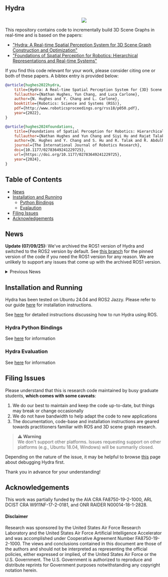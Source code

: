 ## Hydra

<div align="center">
    <img src="doc/media/hydra.GIF">
</div>

This repository contains code to incrementally build 3D Scene Graphs in real-time and is based on the papers:
  - ["Hydra: A Real-time Spatial Perception System for 3D Scene Graph Construction and Optimization"](http://www.roboticsproceedings.org/rss18/p050.pdf)
  - ["Foundations of Spatial Perception for Robotics: Hierarchical Representations and Real-time Systems"](https://journals.sagepub.com/doi/10.1177/02783649241229725)

If you find this code relevant for your work, please consider citing one or both of these papers. A bibtex entry is provided below:

```bibtex
@article{hughes2022hydra,
    title={Hydra: A Real-time Spatial Perception System for {3D} Scene Graph Construction and Optimization},
    fullauthor={Nathan Hughes, Yun Chang, and Luca Carlone},
    author={N. Hughes and Y. Chang and L. Carlone},
    booktitle={Robotics: Science and Systems (RSS)},
    pdf={http://www.roboticsproceedings.org/rss18/p050.pdf},
    year={2022},
}

@article{hughes2024foundations,
    title={Foundations of Spatial Perception for Robotics: Hierarchical Representations and Real-time Systems},
    fullauthor={Nathan Hughes and Yun Chang and Siyi Hu and Rajat Talak and Rumaisa Abdulhai and Jared Strader and Luca Carlone},
    author={N. Hughes and Y. Chang and S. Hu and R. Talak and R. Abdulhai and J. Strader and L. Carlone},
    journal={The International Journal of Robotics Research},
    doi={10.1177/02783649241229725},
    url={https://doi.org/10.1177/02783649241229725},
    year={2024},
}
```

## Table of Contents

- [News](#news)
- [Installation and Running](#installation-and-running)
    - [Python Bindings](#hydra-python-bindings)
    - [Evalaution](#hydra-evaluation)
- [Filing Issues](#filing-issues)
- [Acknowledgements](#acknowledgements)

## News

**Update (07/09/25):** We've archived the ROS1 version of Hydra and switched to the ROS2 version by default. See [this branch](https://github.com/MIT-SPARK/Hydra/tree/archive/ros_noetic) for the pinned version of the code if you need the ROS1 version for any reason. We are unlikely to support any issues that come up with the archived ROS1 version.

<details>
<summary>Previous News</summary>

**Update (01/28/25):** We've released a new version of Hydra. This involves the following changes:
  - Open-set semantic capabilities used by downstream projects (i.e., [Khronos](https://github.com/MIT-SPARK/Khronos) and [Clio](https://github.com/MIT-SPARK/Clio))
  - A clear separation between colors and semantic labels. Hydra no longer assigns colors to nodes when building a scene graph; this is done by the visualizer
  - Instructions for using a real semantic segmentation model via [semantic_inference](https://github.com/MIT-SPARK/semantic_inference.git)
  - Internal refactoring and cleanup

> **Node**<br>
> We've updated our rosinstall file to point to the `main` branch of Kimera-PGMO. Please make sure you have the right branch checked out!

**Update (06/26/24):** We've released the latest version of Hydra.
This release also includes the following features:
  - Room category classification networks from our most recent paper, available [here](https://github.com/MIT-SPARK/Hydra-GNN)
  - Python bindings around Hydra and our interface for running with the habitat simulator (details below)
  - Updates to Hydra to use [config_utilities](https://github.com/MIT-SPARK/config_utilities)

> **Note**<br>
> We've changed (and simplified) the dependencies required to build Hydra. This includes moving towards the ROS packaged version of GTSAM, dropping Kimera-Semantics and replacing voxblox with [spatial_hash](https://github.com/MIT-SPARK/Spatial-Hash).
> Please make sure to double-check the rosinstall files to make sure you have all new dependencies (and feel free to remove unused old dependencies).

**Update (06/26/23):** We've released initial changes from the our newest paper.
We also plan to release additional code, most notably for training the room classification networks and GNN-based descriptors as described in the above paper.
We will link to the new repository once this is done.

> **Note**<br>
> As part of the this release, we have moved ROS related code to a new repository located [here](https://github.com/MIT-SPARK/Hydra-ROS). This code (and our installation process) still do rely on the ROS ecosystem.

</details>

## Installation and Running

Hydra has been tested on Ubuntu 24.04 and ROS2 Jazzy.
Please refer to our guide [here](https://github.com/MIT-SPARK/Hydra-ROS/blob/ros2/doc/ros2_setup.md) for installation instructions.

See [here](https://github.com/MIT-SPARK/Hydra-ROS/blob/main/doc/quickstart.md) for detailed instructions discussing how to run Hydra using ROS.

### Hydra Python Bindings

See [here](python/README.md) for information

### Hydra Evaluation

See [here](eval/README.md) for information

## Filing Issues

Please understand that this is research code maintained by busy graduate students, **which comes with some caveats**:
  1. We do our best to maintain and keep the code up-to-date, but things may break or change occasionally
  2. We do not have bandwidth to help adapt the code to new applications
  3. The documentation, code-base and installation instructions are geared towards practitioners familiar with ROS and 3D scene graph research.

> **:warning: Warning**<br>
> We don't support other platforms. Issues requesting support on other platforms (e.g., Ubuntu 18.04, Windows) will be summarily closed.

Depending on the nature of the issue, it may be helpful to browse [this](doc/debugging.md) page about debugging Hydra first.

Thank you in advance for your understanding!

## Acknowledgements

This work was partially funded by the AIA CRA FA8750-19-2-1000, ARL DCIST CRA W911NF-17-2-0181, and ONR RAIDER N00014-18-1-2828.

#### Disclaimer

Research was sponsored by the United States Air Force Research Laboratory and the United States Air Force Artificial Intelligence Accelerator and was accomplished under Cooperative Agreement Number FA8750-19-2-1000. The views and conclusions contained in this document are those of the authors and should not be interpreted as representing the official policies, either expressed or implied, of the United States Air Force or the U.S. Government. The U.S. Government is authorized to reproduce and distribute reprints for Government purposes notwithstanding any copyright notation herein.
